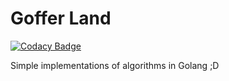# Goffer Land

[![Codacy Badge](https://api.codacy.com/project/badge/Grade/2a0130739015411f928090e402b00ff0)](https://www.codacy.com/manual/BrianLusina/goffer-land?utm_source=github.com&amp;utm_medium=referral&amp;utm_content=BrianLusina/goffer-land&amp;utm_campaign=Badge_Grade)

Simple implementations of algorithms in Golang ;D

